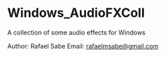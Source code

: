 # Windows_AudioFXColl
A collection of some audio effects for Windows

Author: Rafael Sabe
Email: rafaelmsabe@gmail.com
